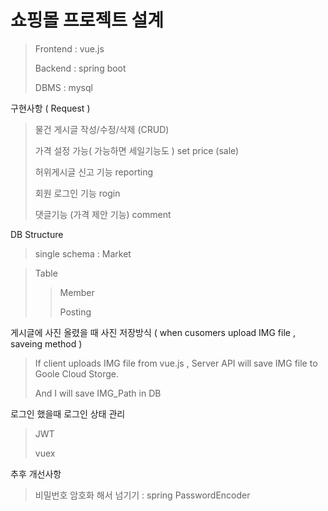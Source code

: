 # 쇼핑몰 프로젝트 설계

> Frontend : vue.js
>
> Backend : spring boot
>
> DBMS : mysql

구현사항 ( Request )

> 물건 게시글 작성/수정/삭제 				(CRUD) 
>
> 가격 설정 가능( 가능하면 세일기능도 ) 		set price (sale)
>
> 허위게시글 신고 기능					reporting 
>
> 회원 로그인 기능						rogin
>
> 댓글기능 (가격 제안 기능)				comment

DB Structure

>single schema : Market

> Table
>
> > Member 
> >
> > Posting

게시글에 사진 올렸을 때 사진 저장방식 ( when cusomers upload IMG file , saveing method  ) 

> If client uploads IMG file from vue.js , Server API will save IMG file to Goole Cloud Storge.
>
> And I will save IMG_Path in DB

로그인 했을때 로그인 상태 관리

> JWT
>
> vuex

추후 개선사항

> 비밀번호 암호화 해서 넘기기 : spring PasswordEncoder